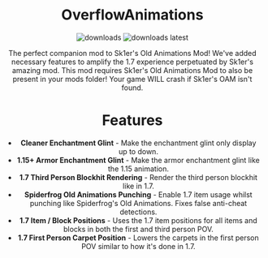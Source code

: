 <div align="center">

# OverflowAnimations

<a href="https://github.com/W-OVERFLOW/OverflowAnimations/releases" target="_blank"></a>
<img alt="downloads" src="https://img.shields.io/github/downloads/W-OVERFLOW/OverflowAnimations/total?color=F5C400&style=for-the-badge" /> <img alt="downloads latest" src="https://img.shields.io/github/downloads-pre/W-OVERFLOW/OverflowAnimations/latest/total?color=F5C400&style=for-the-badge" />

The perfect companion mod to Sk1er's Old Animations Mod! We've added necessary features to amplify the 1.7 experience perpetuated by Sk1er's amazing mod. This mod requires Sk1er's Old Animations Mod to also be present in your mods folder! Your game WILL crash if Sk1er's OAM isn't found.

# Features
- **Cleaner Enchantment Glint** - Make the enchantment glint only display up to down. 
- **1.15+ Armor Enchantment Glint** - Make the armor enchantment glint like the 1.15 animation.
- **1.7 Third Person Blockhit Rendering** - Render the third person blockhit like in 1.7.
- **Spiderfrog Old Animations Punching** - Enable 1.7 item usage whilst punching like Spiderfrog's Old Animations. Fixes false anti-cheat detections.
- **1.7 Item / Block Positions** - Uses the 1.7 item positions for all items and blocks in both the first and third person POV.
- **1.7 First Person Carpet Position** - Lowers the carpets in the first person POV similar to how it's done in 1.7.
  
